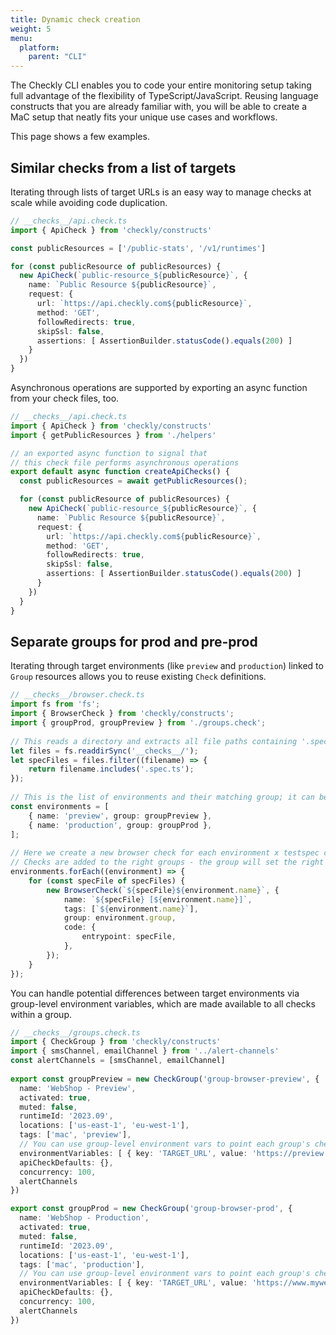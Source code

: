 ```yaml
---
title: Dynamic check creation
weight: 5
menu:
  platform:
    parent: "CLI"
---
```


The Checkly CLI enables you to code your entire monitoring setup taking full advantage of the flexibility of TypeScript/JavaScript. Reusing language constructs that you are already familiar with, you will be able to create a MaC setup that neatly fits your unique use cases and workflows.

This page shows a few examples.

## Similar checks from a list of targets

Iterating through lists of target URLs is an easy way to manage checks at scale while avoiding code duplication.

```ts
// __checks__/api.check.ts
import { ApiCheck } from 'checkly/constructs'

const publicResources = ['/public-stats', '/v1/runtimes']

for (const publicResource of publicResources) {
  new ApiCheck(`public-resource_${publicResource}`, {
    name: `Public Resource ${publicResource}`,
    request: {
      url: `https://api.checkly.com${publicResource}`,
      method: 'GET',
      followRedirects: true,
      skipSsl: false,
      assertions: [ AssertionBuilder.statusCode().equals(200) ]
    }
  })
}
```

Asynchronous operations are supported by exporting an async function from your check files, too.

```ts
// __checks__/api.check.ts
import { ApiCheck } from 'checkly/constructs'
import { getPublicResources } from './helpers'

// an exported async function to signal that
// this check file performs asynchronous operations
export default async function createApiChecks() {
  const publicResources = await getPublicResources();

  for (const publicResource of publicResources) {
    new ApiCheck(`public-resource_${publicResource}`, {
      name: `Public Resource ${publicResource}`,
      request: {
        url: `https://api.checkly.com${publicResource}`,
        method: 'GET',
        followRedirects: true,
        skipSsl: false,
        assertions: [ AssertionBuilder.statusCode().equals(200) ]
      }
    })
  }
}
```

## Separate groups for prod and pre-prod

Iterating through target environments (like `preview` and `production`) linked to `Group` resources allows you to reuse existing `Check` definitions.

```ts
// __checks__/browser.check.ts
import fs from 'fs';
import { BrowserCheck } from 'checkly/constructs';
import { groupProd, groupPreview } from './groups.check';
​
// This reads a directory and extracts all file paths containing '.spec.ts'
let files = fs.readdirSync('__checks__/');
let specFiles = files.filter((filename) => {
	return filename.includes('.spec.ts');
});
​
// This is the list of environments and their matching group; it can be extended easily
const environments = [
	{ name: 'preview', group: groupPreview },
	{ name: 'production', group: groupProd },
];
​
// Here we create a new browser check for each environment x testspec combination
// Checks are added to the right groups - the group will set the right env variable for the target URL
environments.forEach((environment) => {
	for (const specFile of specFiles) {
		new BrowserCheck(`${specFile}${environment.name}`, {
			name: `${specFile} [${environment.name}]`,
			tags: [`${environment.name}`],
			group: environment.group,
			code: {
				entrypoint: specFile,
			},
		});
	}
});
```

You can handle potential differences between target environments via group-level environment variables, which are made available to all checks within a group.

```ts
// __checks__/groups.check.ts
import { CheckGroup } from 'checkly/constructs'
import { smsChannel, emailChannel } from '../alert-channels'
const alertChannels = [smsChannel, emailChannel]
​
export const groupPreview = new CheckGroup('group-browser-preview', {
  name: 'WebShop - Preview',
  activated: true,
  muted: false,
  runtimeId: '2023.09',
  locations: ['us-east-1', 'eu-west-1'],
  tags: ['mac', 'preview'],
  // You can use group-level environment vars to point each group's checks to the right target URL
  environmentVariables: [ { key: 'TARGET_URL', value: 'https://preview.mywebsite.com' }],
  apiCheckDefaults: {},
  concurrency: 100,
  alertChannels
})

export const groupProd = new CheckGroup('group-browser-prod', {
  name: 'WebShop - Production',
  activated: true,
  muted: false,
  runtimeId: '2023.09',
  locations: ['us-east-1', 'eu-west-1'],
  tags: ['mac', 'production'],
  // You can use group-level environment vars to point each group's checks to the right target URL
  environmentVariables: [ { key: 'TARGET_URL', value: 'https://www.mywebsite.com' }],
  apiCheckDefaults: {},
  concurrency: 100,
  alertChannels
})
```